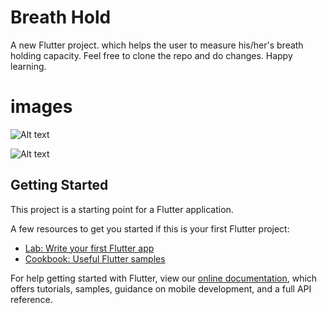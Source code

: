 # Breath Hold

A new Flutter project. which helps the user to measure his/her's breath holding capacity.
Feel free to clone the repo and do changes. 
Happy learning.

# images
![Alt text](https://github.com/yashodeepk/BreathHold/blob/master/assets/Simulator%20Screen%20Shot%20-%20iPhone%2012%20Pro%20-%202021-04-19%20at%2015.48.47.png?raw=true "Device")

![Alt text](https://github.com/yashodeepk/BreathHold/blob/master/assets/Screenshot%202021-04-19%20at%203.08.00%20PM.png?raw=true "screen shot simulator")

## Getting Started

This project is a starting point for a Flutter application.

A few resources to get you started if this is your first Flutter project:

- [Lab: Write your first Flutter app](https://flutter.dev/docs/get-started/codelab)
- [Cookbook: Useful Flutter samples](https://flutter.dev/docs/cookbook)

For help getting started with Flutter, view our
[online documentation](https://flutter.dev/docs), which offers tutorials,
samples, guidance on mobile development, and a full API reference.
